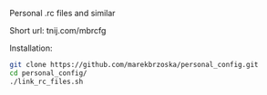 Personal .rc files and similar

Short url: tnij.com/mbrcfg

Installation:

```bash
git clone https://github.com/marekbrzoska/personal_config.git
cd personal_config/
./link_rc_files.sh
```
